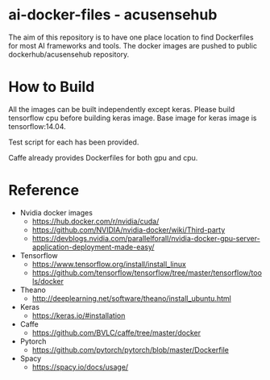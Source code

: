 ai-docker-files - acusensehub
=============================
The aim of this repository is to have one place location to find Dockerfiles for most AI
frameworks and tools. The docker images are pushed to public dockerhub/acusensehub
repository.

How to Build
============

All the images can be built independently except keras. Please build tensorflow cpu
before building keras image. Base image for keras image is tensorflow:14.04.

Test script for each has been provided.

Caffe already provides Dockerfiles for both gpu and cpu.

Reference
=========
 * Nvidia docker images
   + https://hub.docker.com/r/nvidia/cuda/
   + https://github.com/NVIDIA/nvidia-docker/wiki/Third-party
   + https://devblogs.nvidia.com/parallelforall/nvidia-docker-gpu-server-application-deployment-made-easy/
 * Tensorflow
   + https://www.tensorflow.org/install/install_linux  
   + https://github.com/tensorflow/tensorflow/tree/master/tensorflow/tools/docker
 * Theano
   + http://deeplearning.net/software/theano/install_ubuntu.html
 * Keras
   + https://keras.io/#installation
 * Caffe
   + https://github.com/BVLC/caffe/tree/master/docker
 * Pytorch
   + https://github.com/pytorch/pytorch/blob/master/Dockerfile
 * Spacy
   + https://spacy.io/docs/usage/